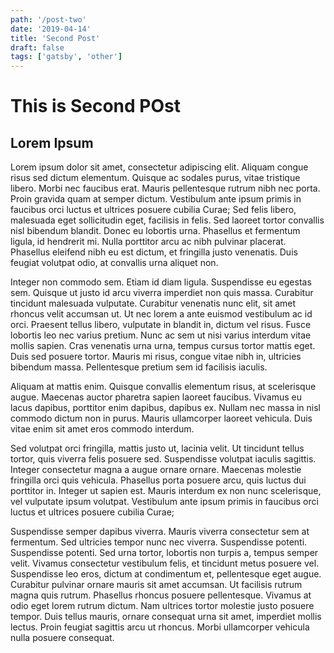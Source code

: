 ```yaml
---
path: '/post-two'
date: '2019-04-14'
title: 'Second Post'
draft: false
tags: ['gatsby', 'other']
---
```


# This is Second POst

## Lorem Ipsum

Lorem ipsum dolor sit amet, consectetur adipiscing elit. Aliquam congue risus sed dictum elementum. Quisque ac sodales purus, vitae tristique libero. Morbi nec faucibus erat. Mauris pellentesque rutrum nibh nec porta. Proin gravida quam at semper dictum. Vestibulum ante ipsum primis in faucibus orci luctus et ultrices posuere cubilia Curae; Sed felis libero, malesuada eget sollicitudin eget, facilisis in felis. Sed laoreet tortor convallis nisl bibendum blandit. Donec eu lobortis urna. Phasellus et fermentum ligula, id hendrerit mi. Nulla porttitor arcu ac nibh pulvinar placerat. Phasellus eleifend nibh eu est dictum, et fringilla justo venenatis. Duis feugiat volutpat odio, at convallis urna aliquet non.

Integer non commodo sem. Etiam id diam ligula. Suspendisse eu egestas sem. Quisque ut justo id arcu viverra imperdiet non quis massa. Curabitur tincidunt malesuada vulputate. Curabitur venenatis nunc elit, sit amet rhoncus velit accumsan ut. Ut nec lorem a ante euismod vestibulum ac id orci. Praesent tellus libero, vulputate in blandit in, dictum vel risus. Fusce lobortis leo nec varius pretium. Nunc ac sem ut nisi varius interdum vitae mollis sapien. Cras venenatis urna urna, tempus cursus tortor mattis eget. Duis sed posuere tortor. Mauris mi risus, congue vitae nibh in, ultricies bibendum massa. Pellentesque pretium sem id facilisis iaculis.

Aliquam at mattis enim. Quisque convallis elementum risus, at scelerisque augue. Maecenas auctor pharetra sapien laoreet faucibus. Vivamus eu lacus dapibus, porttitor enim dapibus, dapibus ex. Nullam nec massa in nisl commodo dictum non in purus. Mauris ullamcorper laoreet vehicula. Duis vitae enim sit amet eros commodo interdum.

Sed volutpat orci fringilla, mattis justo ut, lacinia velit. Ut tincidunt tellus tortor, quis viverra felis posuere sed. Suspendisse volutpat iaculis sagittis. Integer consectetur magna a augue ornare ornare. Maecenas molestie fringilla orci quis vehicula. Phasellus porta posuere arcu, quis luctus dui porttitor in. Integer ut sapien est. Mauris interdum ex non nunc scelerisque, vel vulputate ipsum volutpat. Vestibulum ante ipsum primis in faucibus orci luctus et ultrices posuere cubilia Curae;

Suspendisse semper dapibus viverra. Mauris viverra consectetur sem at fermentum. Sed ultricies tempor nunc nec viverra. Suspendisse potenti. Suspendisse potenti. Sed urna tortor, lobortis non turpis a, tempus semper velit. Vivamus consectetur vestibulum felis, et tincidunt metus posuere vel. Suspendisse leo eros, dictum at condimentum et, pellentesque eget augue. Curabitur pulvinar ornare mauris sit amet accumsan. Ut facilisis rutrum magna quis rutrum. Phasellus rhoncus posuere pellentesque. Vivamus at odio eget lorem rutrum dictum. Nam ultrices tortor molestie justo posuere tempor. Duis tellus mauris, ornare consequat urna sit amet, imperdiet mollis lectus. Proin feugiat sagittis arcu ut rhoncus. Morbi ullamcorper vehicula nulla posuere consequat.
